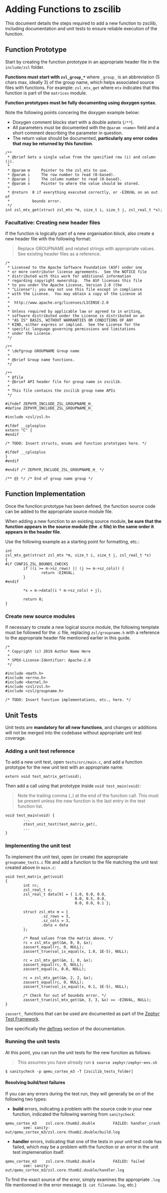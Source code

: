 # Adding Functions to zscilib

This document details the steps required to add a new function to zscilib,
including documentation and unit tests to ensure reliable execution of the
function.

## Function Prototype

Start by creating the function prototype in an appropriate header file in the
`include/zsl` folder.

**Functions must start with `zsl_group_*`** where `_group_` is an abbreviation
(5 chars max, ideally 3) of the group name, which helps associated source
files with functions. For example: `zsl_mtx_get` where `mtx` indicates that
this function is part of the `matrices` module.

**Function prototypes must be fully documenting using doxygen syntax.**

Note the following points concering the doxygen example below:

- Doxygen comment blocks start with a double asterix (`/**`).
- All parameters must be documented with the `@param <name>` field and a short
  comment describing the parameter in question.
- The return value should be documented, **particularly any error codes that may
  be returned by this function**.

```
/**
 * @brief Gets a single value from the specified row (i) and column (j).
 *
 * @param m     Pointer to the zsl_mtx to use.
 * @param i     The row number to read (0-based).
 * @param j     The column number to read (0-based).
 * @param x     Pointer to where the value should be stored.
 *
 * @return  0 if everything executed correctly, or -EINVAL on an out of
 *          bounds error.
 */
int zsl_mtx_get(struct zsl_mtx *m, size_t i, size_t j, zsl_real_t *x);
```

### Facultative: Creating new header files

If the function is logically part of a new organisation block, also create a
new header file with the following format:

> Replace GROUPNAME and related strings with appropriate values. See existing
  header files as a reference.

```
/*
 * Licensed to the Apache Software Foundation (ASF) under one
 * or more contributor license agreements.  See the NOTICE file
 * distributed with this work for additional information
 * regarding copyright ownership.  The ASF licenses this file
 * to you under the Apache License, Version 2.0 (the
 * "License"); you may not use this file except in compliance
 * with the License.  You may obtain a copy of the License at
 *
 *  http://www.apache.org/licenses/LICENSE-2.0
 *
 * Unless required by applicable law or agreed to in writing,
 * software distributed under the License is distributed on an
 * "AS IS" BASIS, WITHOUT WARRANTIES OR CONDITIONS OF ANY
 * KIND, either express or implied.  See the License for the
 * specific language governing permissions and limitations
 * under the License.
 */

/**
 * \defgroup GROUPNAME Group name
 *
 * @brief Group name functions.
 */

/**
 * @file
 * @brief API header file for group name in zscilib.
 *
 * This file contains the zscilib group name APIs
 */

#ifndef ZEPHYR_INCLUDE_ZSL_GROUPNAME_H_
#define ZEPHYR_INCLUDE_ZSL_GROUPNAME_H_

#include <zsl/zsl.h>

#ifdef __cplusplus
extern "C" {
#endif

/* TODO: Insert structs, enums and function prototypes here. */

#ifdef __cplusplus
}
#endif

#endif /* ZEPHYR_INCLUDE_ZSL_GROUPNAME_H_ */

/** @} */ /* End of group name group */
```

## Function Implementation

Once the function prototype has been defined, the function source code can be
added to the appropriate source module file.

When adding a new function to an existing source module, **be sure that the
function appears in the source module (the .c file) in the same order it
appears in the header file**.

Use the following example as a starting point for formatting, etc.:

```
int
zsl_mtx_get(struct zsl_mtx *m, size_t i, size_t j, zsl_real_t *x)
{
#if CONFIG_ZSL_BOUNDS_CHECKS
        if ((i >= m->sz_rows) || (j >= m->sz_cols)) {
                return -EINVAL;
        }
#endif

        *x = m->data[(i * m->sz_cols) + j];

        return 0;
}
```

### Create new source modules

If necessary to create a new logical source module, the following template
must be followed for the .c file, replacing `zsl/groupname.h` with a reference
to the appropriate header file mentioned earlier in this guide.

```
/*
 * Copyright (c) 2019 Author Name Here
 *
 * SPDX-License-Identifier: Apache-2.0
 */

#include <math.h>
#include <errno.h>
#include <kernel.h>
#include <zsl/zsl.h>
#include <zsl/groupname.h>

/* TODO: Insert function implementations, etc., here. */
```

## Unit Tests

Unit tests are **mandatory for all new functions**, and changes or additions
will not be merged into the codebase without appropriate unit test coverage.

### Adding a unit test reference

To add a new unit test, open `tests/src/main.c`, and add a function prototype
for the new unit test with an appropriate name:

```
extern void test_matrix_get(void);
```

Then add a call using that prototype inside `void test_main(void)`:

> Note the trailing comma (`,`) at the end of the function call. This must
be present unless the new function is the last entry in the test function list.

```
void test_main(void) {
        ...
        ztest_unit_test(test_matrix_get),
        ...
}
```

### Implementing the unit test

To implement the unit test, open (or create) the appropriate `groupname_tests.c`
file and add a function to the file matching the unit test created above in
`main.c`:

```
void test_matrix_get(void)
{
        int rc;
        zsl_real_t x;
        zsl_real_t data[9] = { 1.0, 0.0, 0.0,
                               0.0, 0.5, 0.0,
                               0.0, 0.0, 0.1 };

        struct zsl_mtx m = {
                .sz_rows = 3,
                .sz_cols = 3,
                .data = data
        };

        /* Read values from the matrix above. */
        rc = zsl_mtx_get(&m, 0, 0, &x);
        zassert_equal(rc, 0, NULL);
        zassert_true(val_is_equal(x, 1.0, 1E-5), NULL);

        rc = zsl_mtx_get(&m, 1, 0, &x);
        zassert_equal(rc, 0, NULL);
        zassert_equal(x, 0.0, NULL);

        rc = zsl_mtx_get(&m, 2, 2, &x);
        zassert_equal(rc, 0, NULL);
        zassert_true(val_is_equal(x, 0.1, 1E-5), NULL);

        /* Check for out of bounbds error. */
        zassert_true(zsl_mtx_get(&m, 3, 3, &x) == -EINVAL, NULL);
}
```

`zassert_` functions that can be used are documented as part of the
[Zephyr Test Framework](https://docs.zephyrproject.org/latest/guides/test/ztest.html).

See specifically the [defines](https://docs.zephyrproject.org/latest/guides/test/ztest.html#c.zassert) section of the documentation.

### Running the unit tests

At this point, you can run the unit tests for the new function as follows:

> This assumes you have already run **`$ source zephyr/zephyr-env.sh`**

```
$ sanitycheck -p qemu_cortex_m3 -T [zscilib_tests_folder]
```

#### Resolving build/test failures

If you can any errors during the test run, they will generally be on of the
following two types:

-  **build** errors, indicating a problem with the source code in your new
  function, indicated the following warning from `sanitycheck`:

```
qemu_cortex_m3    zsl.core.thumb2.double        FAILED: handler_crash
        see: sanity-out/qemu_cortex_m3/zsl.core.thumb2.double/build.log
```

- **handler** errors, indicating that one of the tests in your unit test code
  has failed, which may be a problem with the function or an error in the unit
  test implemenation itself.

```
qemu_cortex_m3    zsl.core.thumb2.double        FAILED: failed
        see: sanity-out/qemu_cortex_m3/zsl.core.thumb2.double/handler.log
```

To find the exact source of the error, simply examines the appropriate `.log`
file mentionned in the error message (`$ cat filename.log`, etc.)
